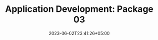 ---
title: "Application Development: Package 03"
date: 2023-06-02T23:41:26+05:00
draft: false
type: "page"
url: /Service/Application-Development/Package-03/
image: "/images/2023/"
---
